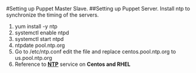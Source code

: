 #Setting up Puppet Master Slave.
##Setting up Puppet Server. 
Install ntp to synchronize the timing of the servers. 

1. yum install -y ntp
2. systemctl enable ntpd
3. systemctl start ntpd
2. ntpdate pool.ntp.org
3. Go to /etc/ntp.conf edit the file and replace centos.pool.ntp.org to us.pool.ntp.org
4. Reference to [**NTP**](https://www.certdepot.net/rhel7-set-ntp-service/) service on **Centos and RHEL**
 
